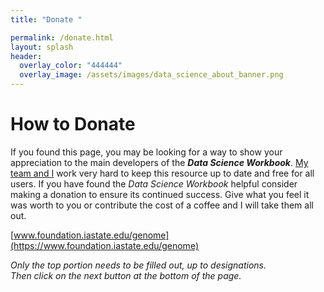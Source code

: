 ```yaml
---
title: "Donate "

permalink: /donate.html
layout: splash
header:
  overlay_color: "444444"
  overlay_image: /assets/images/data_science_about_banner.png
---
```


# How to Donate

If you found this page, you may be looking for a way to show your appreciation to the main developers of the ***Data Science Workbook***. <a href="https://gif.biotech.iastate.edu/people" target="_blank">My team and I</a> work very hard to keep this resource up to date and free for all users.  If you have found the *Data Science Workbook* helpful consider making a donation to ensure its continued success. Give what you feel it was worth to you or contribute the cost of a coffee and I will take them all out.

[www.foundation.iastate.edu/genome](https://www.foundation.iastate.edu/genome)

<i>Only the top portion needs to be filled out, up to designations. <br>
Then click on the next button at the bottom of the page.</i>
